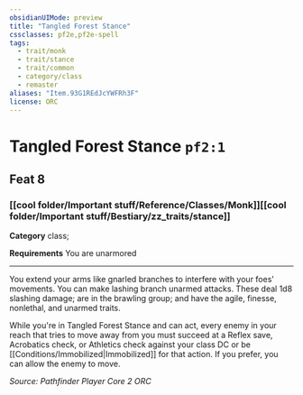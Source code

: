 ```yaml
---
obsidianUIMode: preview
title: "Tangled Forest Stance"
cssclasses: pf2e,pf2e-spell
tags:
  - trait/monk
  - trait/stance
  - trait/common
  - category/class
  - remaster
aliases: "Item.93G1REdJcYWFRh3F"
license: ORC
---
```

# Tangled Forest Stance `pf2:1`
## Feat 8
### [[cool folder/Important stuff/Reference/Classes/Monk]][[cool folder/Important stuff/Bestiary/zz_traits/stance]]

**Category** class; 




**Requirements** You are unarmored

* * *

You extend your arms like gnarled branches to interfere with your foes' movements. You can make lashing branch unarmed attacks. These deal 1d8 slashing damage; are in the brawling group; and have the agile, finesse, nonlethal, and unarmed traits.

While you're in Tangled Forest Stance and can act, every enemy in your reach that tries to move away from you must succeed at a Reflex save, Acrobatics check, or Athletics check against your class DC or be [[Conditions/Immobilized|Immobilized]] for that action. If you prefer, you can allow the enemy to move.

*Source: Pathfinder Player Core 2*
*ORC*